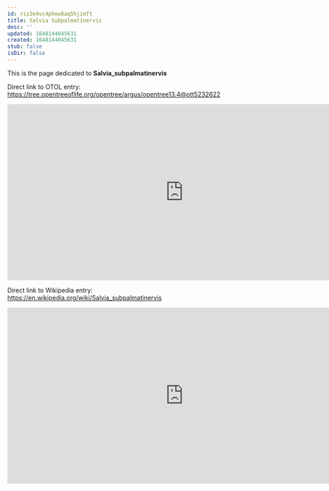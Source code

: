 ```yaml
---
id: riz2e4vc4phew8aq5hjimft
title: Salvia Subpalmatinervis
desc: ''
updated: 1648144045631
created: 1648144045631
stub: false
isDir: false
---
```

This is the page dedicated to **Salvia_subpalmatinervis**


Direct link to OTOL entry: https://tree.opentreeoflife.org/opentree/argus/opentree13.4@ott5232622



<html>
    <body>
    <iframe src="https://tree.opentreeoflife.org/opentree/argus/opentree13.4@ott5232622"
    width="800" height="400" frameborder="0" allowfullscreen> </iframe>
    </body>
</html>
    


Direct link to Wikipedia entry: https://en.wikipedia.org/wiki/Salvia_subpalmatinervis



<html>
    <body>
    <iframe src="https://en.wikipedia.org/wiki/Salvia_subpalmatinervis"
    width="800" height="400" frameborder="0" allowfullscreen> </iframe>
    </body>
</html>
    

